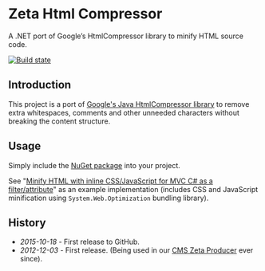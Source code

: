 # Zeta Html Compressor

A .NET port of Google’s HtmlCompressor library to minify HTML source code.

[![Build state](https://travis-ci.org/UweKeim/ZetaProducerHtmlCompressor.svg?branch=master)](https://travis-ci.org/UweKeim/ZetaProducerHtmlCompressor "Travis CI build status")

## Introduction

This project is a port of [Google's Java HtmlCompressor library](https://code.google.com/p/htmlcompressor/) to remove extra whitespaces, comments and other unneeded characters without breaking the content structure.

## Usage

Simply include the [NuGet package](https://www.nuget.org/packages/ZetaProducerHtmlCompressor/) into your project.

See "[Minify HTML with inline CSS/JavaScript for MVC C# as a filter/attribute](https://gist.github.com/herman1vdb/a026e84330b481448b17)" as an example implementation (includes CSS and JavaScript minification using `System.Web.Optimization` bundling library).

## History

  * *2015-10-18* - First release to GitHub.
  * *2012-12-03* - First release. (Being used in our [CMS Zeta Producer](http://www.zeta-producer.com) ever since).
